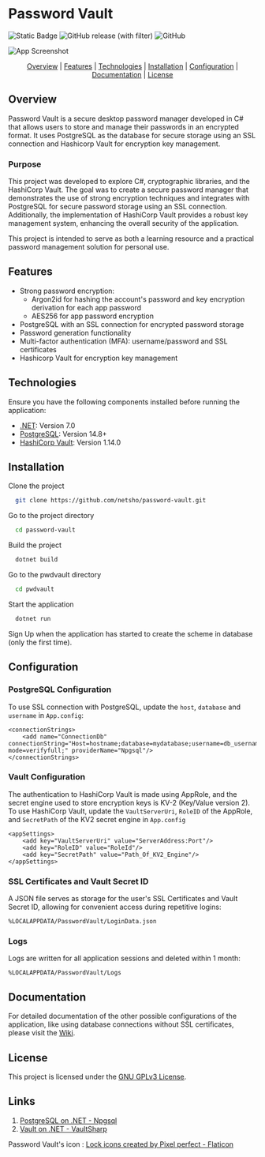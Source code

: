 
# Password Vault
![Static Badge](https://custom-icon-badges.demolab.com/badge/-password_vault-pink?logo=cadenas)
![GitHub release (with filter)](https://img.shields.io/github/v/release/netsho/password-vault?color=blue)
![GitHub](https://img.shields.io/github/license/netsho/password-vault)

![App Screenshot](https://github.com/netsho/password-vault/assets/67299616/abd62ab8-3f47-4184-b33b-5d37ce551426)<p align="center">
[Overview](#overview) |
[Features](#features) |
[Technologies](#technologies) |
[Installation](#installation) |
[Configuration](#configuration) |
[Documentation](#documentation) |
[License](#license)
</p>

## Overview

Password Vault is a secure desktop password manager developed in C# that allows users to store and manage their passwords in an encrypted format. It uses PostgreSQL as the database for secure storage using an SSL connection and Hashicorp Vault for encryption key management.

### Purpose

This project was developed to explore C#, cryptographic libraries, and the HashiCorp Vault. The goal was to create a secure password manager that demonstrates the use of strong encryption techniques and integrates with PostgreSQL for secure password storage using an SSL connection. Additionally, the implementation of HashiCorp Vault provides a robust key management system, enhancing the overall security of the application.

This project is intended to serve as both a learning resource and a practical password management solution for personal use.

## Features

- Strong password encryption: 
    - Argon2id for hashing the account's password and key encryption derivation for each app password
    - AES256 for app password encryption
- PostgreSQL with an SSL connection for encrypted password storage
- Password generation functionality
- Multi-factor authentication (MFA): username/password and SSL certificates
- Hashicorp Vault for encryption key management

## Technologies

Ensure you have the following components installed before running the application:

* [.NET](https://dotnet.microsoft.com/en-us/download/dotnet/7.0): Version 7.0
* [PostgreSQL](https://www.postgresql.org/download/): Version 14.8+
* [HashiCorp Vault](https://developer.hashicorp.com/vault/downloads): Version 1.14.0
## Installation

Clone the project

```bash
  git clone https://github.com/netsho/password-vault.git
```

Go to the project directory

```bash
  cd password-vault
```

Build the project

```bash
  dotnet build
```

Go to the pwdvault directory

```bash
  cd pwdvault
```

Start the application

```bash
  dotnet run
```

Sign Up when the application has started to create the scheme in database (only the first time).

## Configuration

### PostgreSQL Configuration
To use SSL connection with PostgreSQL, update the `host`, `database` and `username` in `App.config`: 

```
<connectionStrings>
	<add name="ConnectionDb" connectionString="Host=hostname;database=mydatabase;username=db_username;ssl mode=verifyfull;" providerName="Npgsql"/>
</connectionStrings>
```
### Vault Configuration 
The authentication to HashiCorp Vault is made using AppRole, and the secret engine used to store encryption keys is KV-2 (Key/Value version 2).
To use HashiCorp Vault, update the `VaultServerUri`, `RoleID` of the AppRole, and `SecretPath` of the KV2 secret engine  in `App.config`

```
<appSettings>
	<add key="VaultServerUri" value="ServerAddress:Port"/>
	<add key="RoleID" value="RoleId"/>
	<add key="SecretPath" value="Path_Of_KV2_Engine"/>
</appSettings>
```

### SSL Certificates and Vault Secret ID

A JSON file serves as storage for the user's SSL Certificates and Vault Secret ID, allowing for convenient access during repetitive logins:

```
%LOCALAPPDATA/PasswordVault/LoginData.json
```

### Logs

Logs are written for all application sessions and deleted within 1 month:

```
%LOCALAPPDATA/PasswordVault/Logs
```

## Documentation

For detailed documentation of the other possible configurations of the application, like using database connections without SSL certificates, please visit the [Wiki](https://github.com/netsho/password-vault/wiki).


## License

This project is licensed under the [GNU GPLv3 License](https://choosealicense.com/licenses/gpl-3.0/).

## Links

1. [PostgreSQL on .NET - Npgsql](https://www.npgsql.org/efcore/index.html)
2. [Vault on .NET - VaultSharp](https://rajanadar.github.io/VaultSharp/)


Password Vault's icon : <a href="https://www.flaticon.com/free-icons/lock" title="lock icons">Lock icons created by Pixel perfect - Flaticon</a>
